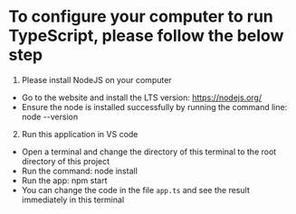 # To configure your computer to run TypeScript, please follow the below step
1. Please install NodeJS on your computer
* Go to the website and install the LTS version: https://nodejs.org/
* Ensure the node is installed successfully by running the command line: node --version
2. Run this application in VS code
* Open a terminal and change the directory of this terminal to the root directory of this project
* Run the command: node install
* Run the app: npm start
* You can change the code in the file `app.ts` and see the result immediately in this terminal